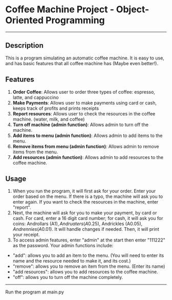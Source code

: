 # Coffee Machine Project - Object-Oriented Programming

---

## Description
This is a program simulating an automatic coffee machine. It is easy to use, and has basic features that all
coffee machine has (Maybe even better!).


## Features
1. **Order Coffee**: Allows user to order three types of coffee: espresso, latte, and cappuccino
2. **Make Payments**: Allows user to make payments using card or cash, keeps track of profits and prints receipts
3. **Report resources**: Allows user to check the resources in the coffee machine. (water, milk, and coffee)
4. **Turn off machine (admin function)**: Allows admin to turn off the machine.
5. **Add items to menu (admin function)**: Allows admin to add items to the menu.
6. **Remove items from menu (admin function)**: Allows admin to remove items from the menu.
7. **Add resources (admin function)**: Allows admin to add resources to the coffee machine.

## Usage
1. When you run the program, it will first ask for your order. Enter your order based on the menu. If there is a typo, 
the machine will ask you to enter again. If you want to check the resources in the machine, enter "report".
2. Next, the machine will ask for you to make your payment, by card or cash. For card, enter a 16 digit card number;
for cash, it will ask you for coins: Androllars (A$1), Andruaters (A$0.25), Andrickles (A$0.05), Andrennies (A$0.01).
It will handle changes if needed. Then, it will print your receipt.
3. To access admin features, enter "admin" at the start then enter "111222" as the password. Your admin functions
include:
 - "add": allows you to add an item to the menu. (You will need to enter its name and the resource needed to make it, and its cost.)
 - "remove": allows you to remove an item from the menu. (Enter its name)
 - "add resources": allows you to add resources to the coffee machine.
 - "off": allows you to turn off the machine completely.

---
Run the program at main.py 